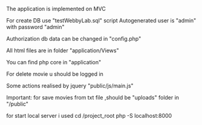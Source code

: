 The application is implemented on MVC

For create DB use "testWebbyLab.sql" script
Autogenerated user is "admin" with password "admin"

Authorization db data can be changed in "config.php"

All html files are in folder "application/Views"

You can find php core in "application"

For delete movie u should be logged in

Some actions realised by jquery "public/js/main.js"

Important: for save movies from txt file ,should be "uploads" folder in "/public"

for start local server i used
cd /project_root
php -S localhost:8000

